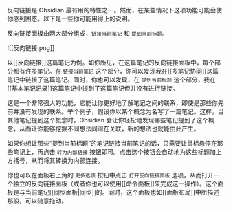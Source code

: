 反向链接是 Obsidian 最有用的特性之一。然而，在某些情况下这项功能可能会使你感到困惑。以下是一些你可能用得上的说明。

反向链接面板由两大部分组成，`链接当前笔记` 和 `提到当前标题`。

![[反向链接.png]]

以[[反向链接]]这篇笔记为例。如你所见，在这篇笔记的反向链接面板中，每个部分都有许多笔记。在 `链接当前笔记` 这个部分，你可以发现我在[[多笔记协同]]这篇笔记中链接了这篇笔记。同时，你也可以发现，在 `提到当前标题` 这个部分，我在[[基本笔记记录]]这篇笔记中提到了这篇笔记但并没有进行链接。

这是一个非常强大的功能，它能让你更好地了解笔记之间的联系，即使是那些你先前并没有发现的联系。举个例子，假设你以某个概念为名写了一篇笔记。这样，当其他笔记提到这个概念时，Obsidian 会让你轻松地发现哪些笔记提到了这个概念，从而让你能够挖掘不同想法间潜在关联，新的想法也就能由此产生。

如果你想让那些“提到当前标题”的笔记链接当前笔记的话，只需要让鼠标悬停在那些笔记上，再点击 `转为内部链接` 按钮即可。点击这个按钮会自动地为这些标题加上方括号，从而将其转换为内部连接。

你也可以在面板右上角的 `更多选项` 按钮中点击 `打开反向链接面板` 选项，从而打开一个独立的反向链接面板（或者你也可以使用[[命令面板]]来完成这一操作）。这个面板是与当前笔记[[同步面板|同步]]的。同时，这个面板也如[[面板布局]]中所描述那般，可以随意拖动。